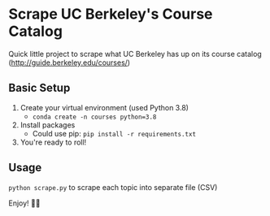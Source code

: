 
# Scrape UC Berkeley's Course Catalog

Quick little project to scrape what UC Berkeley has up on its course catalog 
(http://guide.berkeley.edu/courses/)

## Basic Setup

1. Create your virtual environment (used Python 3.8)
    -  `conda create -n courses python=3.8`
2. Install packages
   - Could use pip: `pip install -r requirements.txt`
3. You're ready to roll!


## Usage

`python scrape.py` to scrape each topic into separate file (CSV)

Enjoy! 🤌🏼 